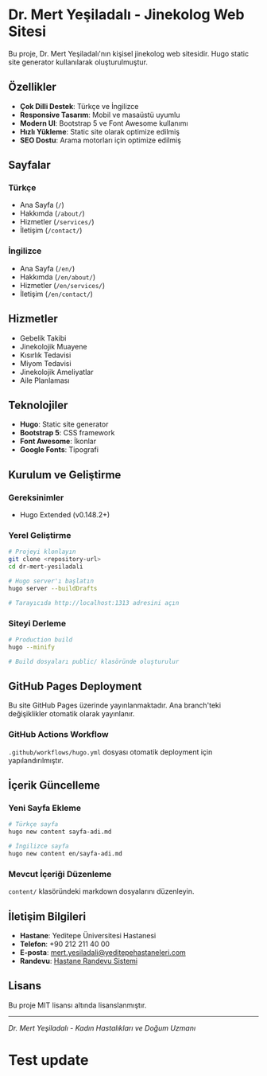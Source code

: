 # Dr. Mert Yeşiladalı - Jinekolog Web Sitesi

Bu proje, Dr. Mert Yeşiladalı'nın kişisel jinekolog web sitesidir. Hugo static site generator kullanılarak oluşturulmuştur.

## Özellikler

- **Çok Dilli Destek**: Türkçe ve İngilizce
- **Responsive Tasarım**: Mobil ve masaüstü uyumlu
- **Modern UI**: Bootstrap 5 ve Font Awesome kullanımı
- **Hızlı Yükleme**: Static site olarak optimize edilmiş
- **SEO Dostu**: Arama motorları için optimize edilmiş

## Sayfalar

### Türkçe
- Ana Sayfa (`/`)
- Hakkımda (`/about/`)
- Hizmetler (`/services/`)
- İletişim (`/contact/`)

### İngilizce
- Ana Sayfa (`/en/`)
- Hakkımda (`/en/about/`)
- Hizmetler (`/en/services/`)
- İletişim (`/en/contact/`)

## Hizmetler

- Gebelik Takibi
- Jinekolojik Muayene
- Kısırlık Tedavisi
- Miyom Tedavisi
- Jinekolojik Ameliyatlar
- Aile Planlaması

## Teknolojiler

- **Hugo**: Static site generator
- **Bootstrap 5**: CSS framework
- **Font Awesome**: İkonlar
- **Google Fonts**: Tipografi

## Kurulum ve Geliştirme

### Gereksinimler
- Hugo Extended (v0.148.2+)

### Yerel Geliştirme
```bash
# Projeyi klonlayın
git clone <repository-url>
cd dr-mert-yesiladali

# Hugo server'ı başlatın
hugo server --buildDrafts

# Tarayıcıda http://localhost:1313 adresini açın
```

### Siteyi Derleme
```bash
# Production build
hugo --minify

# Build dosyaları public/ klasöründe oluşturulur
```

## GitHub Pages Deployment

Bu site GitHub Pages üzerinde yayınlanmaktadır. Ana branch'teki değişiklikler otomatik olarak yayınlanır.

### GitHub Actions Workflow

`.github/workflows/hugo.yml` dosyası otomatik deployment için yapılandırılmıştır.

## İçerik Güncelleme

### Yeni Sayfa Ekleme
```bash
# Türkçe sayfa
hugo new content sayfa-adi.md

# İngilizce sayfa
hugo new content en/sayfa-adi.md
```

### Mevcut İçeriği Düzenleme
`content/` klasöründeki markdown dosyalarını düzenleyin.

## İletişim Bilgileri

- **Hastane**: Yeditepe Üniversitesi Hastanesi
- **Telefon**: +90 212 211 40 00
- **E-posta**: mert.yesiladali@yeditepehastaneleri.com
- **Randevu**: [Hastane Randevu Sistemi](https://yeditepehastaneleri.com/doktorlar/mert-yesiladali)

## Lisans

Bu proje MIT lisansı altında lisanslanmıştır.

---

*Dr. Mert Yeşiladalı - Kadın Hastalıkları ve Doğum Uzmanı*
# Test update
